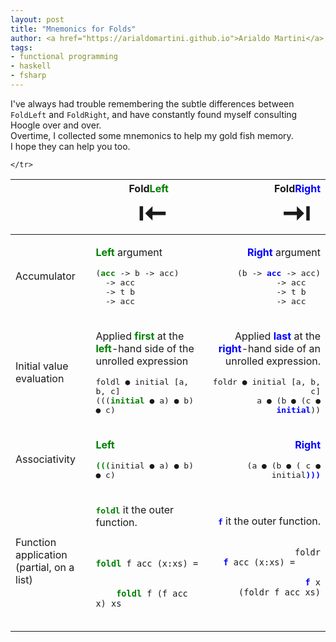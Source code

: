```yaml
---
layout: post
title: "Mnemonics for Folds"
author: <a href="https://arialdomartini.github.io">Arialdo Martini</a>
tags:
- functional programming
- haskell
- fsharp
---
```

I've always had trouble remembering the subtle differences between
`FoldLeft` and `FoldRight`, and have constantly found myself
consulting Hoogle over and over.  
Overtime, I collected some mnemonics to help my gold fish memory.  
I hope they can help you too.
<!--more-->

<style>
  .highlighted { 
    color: blue;
    font-weight: bold;
  }
  .left { 
    color: green;
    font-weight: bold;
  }
  .right { 
    color: blue;
    font-weight: bold;
  }
  .left-right td:nth-child(3),   .left-right th:nth-child(3)  {
    text-align: right;
  }
</style>


<table class="left-right">
  <thead>
    <tr>
      <th>&nbsp;</th>
      <th>Fold<span class="left">Left</span><br/><span style="font-size:300%">&nbsp;⇤</span></th>
      <th>Fold<span class="right">Right</span><br/><span style="font-size:300%">⇥&nbsp;</span></th>
    </tr>
  </thead>
  <tbody>
    <tr>
      <td>Accumulator</td>
      <td>
          <p><span class="left">Left</span> argument</p>
          <p><tt>(<span class="left">acc</span> -&gt; b -&gt; acc)<br>&nbsp; -&gt; acc<br>&nbsp; -&gt; t b<br>&nbsp; -&gt; acc</tt></p>
      </td>
      <td>
          <p><span class="right">Right</span> argument</p>
          <p><tt>(b -&gt; <span class="right">acc</span> -&gt; acc)<br> -&gt; acc&nbsp;&nbsp;&nbsp;<br> -&gt; t b&nbsp;&nbsp;&nbsp;<br> -&gt; acc&nbsp;&nbsp;&nbsp;</tt></p>
      </td>
    </tr>
    <tr>
      <td>Initial value evaluation</td>
      <td>
          <p>Applied <span class="left">first</span> at the <span class="left">left</span>-hand side of the unrolled expression</p>
          <p>
             <tt>foldl ● initial [a, b, c]<br>(((<span class="left">initial</span> ● a) ● b) ● c)</tt><br/>
          </p>
      </td>
      <td>
          <p>Applied <span class="right">last</span> at the <span class="right">right</span>-hand side of an unrolled expression.</p>
          <p><tt>foldr ● initial [a, b, c]<br>a ● (b ● (c ● <span class="highlighted">initial</span>))</tt></p>
      </td>
    </tr>
    <tr>
      <td>Associativity</td>
      <td>
          <p><span class="left">Left</span></p>
          <p><tt><span class="left">(</span><span class="left">(</span><span class="left">(</span>initial ● a) ● b) ● c)</tt></p>
      </td>
      <td>
          <p><span class="right">Right</span></p>
          <p><tt>(a ● (b ● ( c ● initial<span class="highlighted">)</span><span class="highlighted">)</span><span class="highlighted">)</span></tt></p>
      </td>
    </tr>
    <tr>
      <td>Function application<br>(partial, on a list)</td>
      <td>
        <p>
            <span class="left"><tt>foldl</tt></span> it the outer function.
        </p>
        <p>
            <code class="highlighter-rouge">
                <span class="left">foldl</span> f acc (x:xs) =  <br/>
                &nbsp;&nbsp;&nbsp;&nbsp;<span
                class="left">foldl</span> f (f acc x) xs
            </code>
        </p>
      </td>
      <td>
        <p>
            <span class="right"><tt>f</tt></span> it the outer function.
        </p>
        <p>
           <code class="highlighter-rouge">
               foldr <span class="right">f</span> acc (x:xs) = &nbsp;&nbsp;&nbsp;&nbsp;<br/>
               <span class="right">f</span> x (foldr f acc xs)
          </code>
        </p>
      </td>

    </tr>
  </tbody>
</table>

